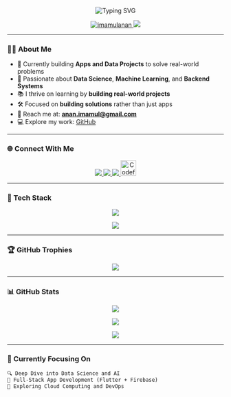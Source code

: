 <!-- Animated Typing Header -->
<p align="center">
  <img src="https://readme-typing-svg.demolab.com?font=Fira+Code&duration=4000&pause=1000&center=true&width=535&lines=Hi+%F0%9F%91%8B%2C+I'm+Imamul+Kabir+Anan;A+Tech-Enthusiast+%F0%9F%92%BB;Flutter+%7C+Python+%7C+Data+Science;Always+Learning+%F0%9F%93%9A" alt="Typing SVG" />
</p>

<p align="center">
  <a href="https://github.com/imamulanan">
    <img src="https://komarev.com/ghpvc/?username=imamulanan&label=Profile+views&color=0e75b6&style=flat" alt="imamulanan" />
  </a>
  <a href="https://twitter.com/imamulanan">
    <img src="https://img.shields.io/twitter/follow/imamulanan?logo=twitter&style=flat-square" />
  </a>
</p>

---

### 👨‍💻 About Me

- 🔭 Currently building **Apps and Data Projects** to solve real-world problems
- 🧠 Passionate about **Data Science**, **Machine Learning**, and **Backend Systems**
- 📚 I thrive on learning by **building real-world projects**
- 🛠️ Focused on **building solutions** rather than just apps
- 📧 Reach me at: [**anan.imamul@gmail.com**](mailto:anan.imamul@gmail.com)
- 💻 Explore my work: [GitHub](https://github.com/imamulanan)

---

### 🌐 Connect With Me

<p align="center">
  <a href="https://www.linkedin.com/in/imamul-kabir-anan-997b90289/">
    <img src="https://skillicons.dev/icons?i=linkedin" />
  </a>
  <a href="https://twitter.com/imamulanan">
    <img src="https://skillicons.dev/icons?i=twitter" />
  </a>
  <a href="https://facebook.com/imamulkabir.anan">
    <img src="https://skillicons.dev/icons?i=facebook" />
  </a>
  <a href="https://codeforces.com/profile/imamul_anan">
    <img src="https://cdn.jsdelivr.net/gh/devicons/devicon/icons/codeforces/codeforces-plain.svg" width="36" alt="Codeforces" />
  </a>
</p>

---

### 🚀 Tech Stack

<p align="center">
  <img src="https://skillicons.dev/icons?i=flutter,dart,python,java,cpp,c,cs,php,mysql,html,css,js,git,figma,firebase" />
</p>

<p align="center">
  <img src="https://skillicons.dev/icons?i=arduino,vscode,dotnet,mssql,pandas,seaborn" />
</p>

---

### 🏆 GitHub Trophies

<p align="center">
  <img src="https://github-profile-trophy.vercel.app/?username=imamulanan&theme=gruvbox&row=2&column=3" />
</p>

---

### 📊 GitHub Stats

<p align="center">
  <img src="https://github-readme-stats.vercel.app/api?username=imamulanan&show_icons=true&theme=radical&rank_icon=github" />
</p>

<p align="center">
  <img src="https://github-readme-stats.vercel.app/api/top-langs/?username=imamulanan&layout=compact&theme=radical" />
</p>

<p align="center">
  <img src="https://github-readme-streak-stats.herokuapp.com/?user=imamulanan&theme=radical" />
</p>

---

### 🎯 Currently Focusing On

```txt
🔍 Deep Dive into Data Science and AI
📱 Full-Stack App Development (Flutter + Firebase)
🚀 Exploring Cloud Computing and DevOps
